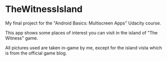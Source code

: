 # TheWitnessIsland
My final project for the "Android Basics: Multiscreen Apps" Udacity course.

This app shows some places of interest you can visit in the island of "The Witness" game.

All pictures used are taken in-game by me, except for the island vista which is from the official game blog.
